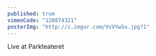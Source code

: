 ```yaml
---
published: true
vimeoCode: "120874321"
posterImg: "http://i.imgur.com/VvVYwSu.jpg?1"
---
```


Live at Parkteateret